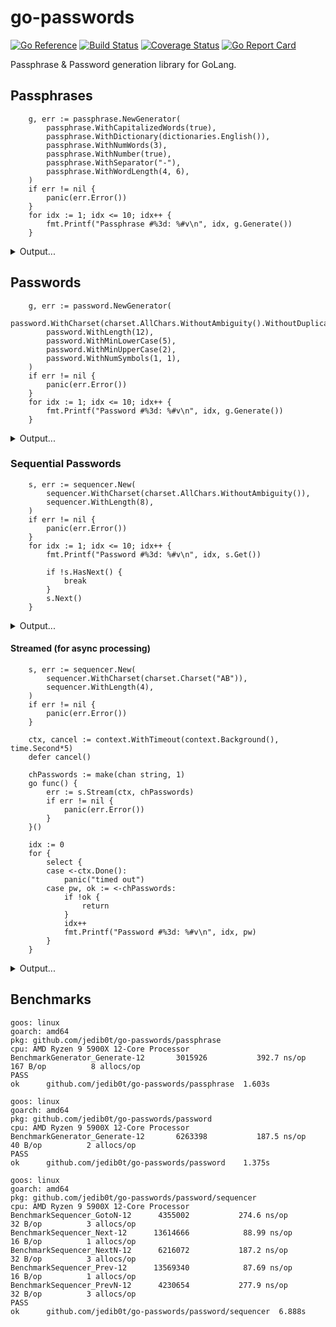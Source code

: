 # go-passwords

[![Go Reference](https://pkg.go.dev/badge/github.com/jedib0t/go-passwords/v0.svg)](https://pkg.go.dev/github.com/jedib0t/go-passwords)
[![Build Status](https://github.com/jedib0t/go-passwords/actions/workflows/ci.yml/badge.svg?branch=main)](https://github.com/jedib0t/go-passwords/actions?query=workflow%3ACI+event%3Apush+branch%3Amain)
[![Coverage Status](https://coveralls.io/repos/github/jedib0t/go-passwords/badge.svg?branch=main)](https://coveralls.io/github/jedib0t/go-passwords?branch=main)
[![Go Report Card](https://goreportcard.com/badge/github.com/jedib0t/go-passwords)](https://goreportcard.com/report/github.com/jedib0t/go-passwords)

Passphrase & Password generation library for GoLang.

## Passphrases
```golang
	g, err := passphrase.NewGenerator(
		passphrase.WithCapitalizedWords(true),
		passphrase.WithDictionary(dictionaries.English()),
		passphrase.WithNumWords(3),
		passphrase.WithNumber(true),
		passphrase.WithSeparator("-"),
		passphrase.WithWordLength(4, 6),
	)
	if err != nil {
		panic(err.Error())
	}
	for idx := 1; idx <= 10; idx++ {
		fmt.Printf("Passphrase #%3d: %#v\n", idx, g.Generate())
	}
```
<details>
<summary>Output...</summary>
<pre>
Passphrase #  1: "Peage6-Blousy-Whaup"
Passphrase #  2: "Crape0-Natter-Pecs"
Passphrase #  3: "Facers-Razzed-Jupes6"
Passphrase #  4: "Jingko1-Shell-Stupor"
Passphrase #  5: "Nailer-Turgid-Sancta4"
Passphrase #  6: "Rodeo5-Cysts-Pinons"
Passphrase #  7: "Mind-Regina-Swinks9"
Passphrase #  8: "Babas5-Lupous-Xylems"
Passphrase #  9: "Ocreae-Fusel0-Jujube"
Passphrase # 10: "Mirks6-Woofer-Lase"
</pre>
</details>

## Passwords
```golang
	g, err := password.NewGenerator(
		password.WithCharset(charset.AllChars.WithoutAmbiguity().WithoutDuplicates()),
		password.WithLength(12),
		password.WithMinLowerCase(5),
		password.WithMinUpperCase(2),
		password.WithNumSymbols(1, 1),
	)
	if err != nil {
		panic(err.Error())
	}
	for idx := 1; idx <= 10; idx++ {
		fmt.Printf("Password #%3d: %#v\n", idx, g.Generate())
	}
```
<details>
<summary>Output...</summary>
<pre>
Password #  1: "jQwRvL#oye7q"
Password #  2: "T2WRwSbwghc^"
Password #  3: "S@DxkUwkunhy"
Password #  4: "NJ4wxhSygLm&"
Password #  5: "phHfuqw*uAPq"
Password #  6: "$3XDCoLXdeqq"
Password #  7: "enzB*ENGhsQm"
Password #  8: "ioCfs&cLJgyd"
Password #  9: "obwEEEthM$MC"
Password # 10: "kmQVb&fPqexj"
</pre>
</details>

### Sequential Passwords

```golang
	s, err := sequencer.New(
		sequencer.WithCharset(charset.AllChars.WithoutAmbiguity()),
		sequencer.WithLength(8),
	)
	if err != nil {
		panic(err.Error())
	}
	for idx := 1; idx <= 10; idx++ {
		fmt.Printf("Password #%3d: %#v\n", idx, s.Get())

		if !s.HasNext() {
			break
		}
		s.Next()
	}
```
<details>
<summary>Output...</summary>
<pre>
Password #  1: "AAAAAAAA"
Password #  2: "AAAAAAAB"
Password #  3: "AAAAAAAC"
Password #  4: "AAAAAAAD"
Password #  5: "AAAAAAAE"
Password #  6: "AAAAAAAF"
Password #  7: "AAAAAAAG"
Password #  8: "AAAAAAAH"
Password #  9: "AAAAAAAJ"
Password # 10: "AAAAAAAK"
</pre>
</details>

#### Streamed (for async processing)
```golang
	s, err := sequencer.New(
		sequencer.WithCharset(charset.Charset("AB")),
		sequencer.WithLength(4),
	)
	if err != nil {
		panic(err.Error())
	}

	ctx, cancel := context.WithTimeout(context.Background(), time.Second*5)
	defer cancel()

	chPasswords := make(chan string, 1)
	go func() {
		err := s.Stream(ctx, chPasswords)
		if err != nil {
			panic(err.Error())
		}
	}()

	idx := 0
	for {
		select {
		case <-ctx.Done():
			panic("timed out")
		case pw, ok := <-chPasswords:
			if !ok {
				return
			}
			idx++
			fmt.Printf("Password #%3d: %#v\n", idx, pw)
		}
	}
```
<details>
<summary>Output...</summary>
<pre>
Password #  1: "AAAA"
Password #  2: "AAAB"
Password #  3: "AABA"
Password #  4: "AABB"
Password #  5: "ABAA"
Password #  6: "ABAB"
Password #  7: "ABBA"
Password #  8: "ABBB"
Password #  9: "BAAA"
Password # 10: "BAAB"
Password # 11: "BABA"
Password # 12: "BABB"
Password # 13: "BBAA"
Password # 14: "BBAB"
Password # 15: "BBBA"
Password # 16: "BBBB"
</pre>
</details>

## Benchmarks
```
goos: linux
goarch: amd64
pkg: github.com/jedib0t/go-passwords/passphrase
cpu: AMD Ryzen 9 5900X 12-Core Processor            
BenchmarkGenerator_Generate-12    	 3015926	       392.7 ns/op	     167 B/op	       8 allocs/op
PASS
ok  	github.com/jedib0t/go-passwords/passphrase	1.603s

goos: linux
goarch: amd64
pkg: github.com/jedib0t/go-passwords/password
cpu: AMD Ryzen 9 5900X 12-Core Processor            
BenchmarkGenerator_Generate-12    	 6263398	       187.5 ns/op	      40 B/op	       2 allocs/op
PASS
ok  	github.com/jedib0t/go-passwords/password	1.375s

goos: linux
goarch: amd64
pkg: github.com/jedib0t/go-passwords/password/sequencer
cpu: AMD Ryzen 9 5900X 12-Core Processor            
BenchmarkSequencer_GotoN-12    	 4355002	       274.6 ns/op	      32 B/op	       3 allocs/op
BenchmarkSequencer_Next-12     	13614666	        88.99 ns/op	      16 B/op	       1 allocs/op
BenchmarkSequencer_NextN-12    	 6216072	       187.2 ns/op	      32 B/op	       3 allocs/op
BenchmarkSequencer_Prev-12     	13569340	        87.69 ns/op	      16 B/op	       1 allocs/op
BenchmarkSequencer_PrevN-12    	 4230654	       277.9 ns/op	      32 B/op	       3 allocs/op
PASS
ok  	github.com/jedib0t/go-passwords/password/sequencer	6.888s
```
